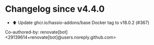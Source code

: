# Changelog since v4.4.0
- ⬆️ Update ghcr.io/hassio-addons/base Docker tag to v18.0.2 (#367)

Co-authored-by: renovate[bot] <29139614+renovate[bot]@users.noreply.github.com> 
